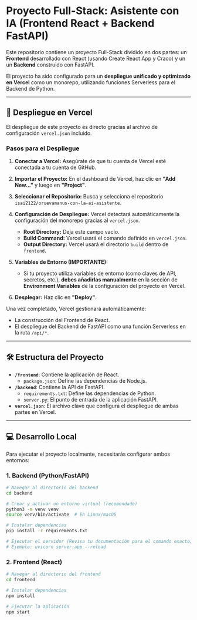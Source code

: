 # Proyecto Full-Stack: Asistente con IA (Frontend React + Backend FastAPI)

Este repositorio contiene un proyecto Full-Stack dividido en dos partes: un **Frontend** desarrollado con React (usando Create React App y Craco) y un un **Backend** construido con FastAPI.

El proyecto ha sido configurado para un **despliegue unificado y optimizado en Vercel** como un monorepo, utilizando funciones Serverless para el Backend de Python.

---

## 🚀 Despliegue en Vercel

El despliegue de este proyecto es directo gracias al archivo de configuración `vercel.json` incluido.

### Pasos para el Despliegue

1.  **Conectar a Vercel:** Asegúrate de que tu cuenta de Vercel esté conectada a tu cuenta de GitHub.
2.  **Importar el Proyecto:** En el dashboard de Vercel, haz clic en **"Add New..."** y luego en **"Project"**.
3.  **Seleccionar el Repositorio:** Busca y selecciona el repositorio `isai2122/oruevamanus-con-la-ai-asistente`.
4.  **Configuración de Despliegue:** Vercel detectará automáticamente la configuración del monorepo gracias al `vercel.json`.
    *   **Root Directory:** Deja este campo vacío.
    *   **Build Command:** Vercel usará el comando definido en `vercel.json`.
    *   **Output Directory:** Vercel usará el directorio `build` dentro de `frontend`.

5.  **Variables de Entorno (IMPORTANTE):**
    *   Si tu proyecto utiliza variables de entorno (como claves de API, secretos, etc.), **debes añadirlas manualmente** en la sección de **Environment Variables** de la configuración del proyecto en Vercel.

6.  **Desplegar:** Haz clic en **"Deploy"**.

Una vez completado, Vercel gestionará automáticamente:
*   La construcción del Frontend de React.
*   El despliegue del Backend de FastAPI como una función Serverless en la ruta `/api/*`.

---

## 🛠️ Estructura del Proyecto

*   **`/frontend`**: Contiene la aplicación de React.
    *   `package.json`: Define las dependencias de Node.js.
*   **`/backend`**: Contiene la API de FastAPI.
    *   `requirements.txt`: Define las dependencias de Python.
    *   `server.py`: El punto de entrada de la aplicación FastAPI.
*   **`vercel.json`**: El archivo clave que configura el despliegue de ambas partes en Vercel.

---

## 💻 Desarrollo Local

Para ejecutar el proyecto localmente, necesitarás configurar ambos entornos:

### 1. Backend (Python/FastAPI)

```bash
# Navegar al directorio del backend
cd backend

# Crear y activar un entorno virtual (recomendado)
python3 -m venv venv
source venv/bin/activate  # En Linux/macOS

# Instalar dependencias
pip install -r requirements.txt

# Ejecutar el servidor (Revisa tu documentación para el comando exacto)
# Ejemplo: uvicorn server:app --reload
```

### 2. Frontend (React)

```bash
# Navegar al directorio del frontend
cd frontend

# Instalar dependencias
npm install

# Ejecutar la aplicación
npm start
```
